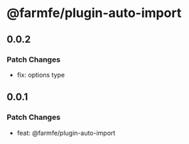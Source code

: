 # @farmfe/plugin-auto-import

## 0.0.2

### Patch Changes

- fix: options type

## 0.0.1

### Patch Changes

- feat: @farmfe/plugin-auto-import
